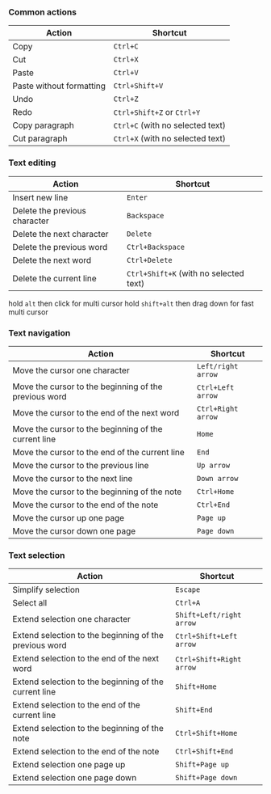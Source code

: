 ### Common actions

|Action|Shortcut|
|---|---|
|Copy|`Ctrl+C`|
|Cut|`Ctrl+X`|
|Paste|`Ctrl+V`|
|Paste without formatting|`Ctrl+Shift+V`|
|Undo|`Ctrl+Z`|
|Redo|`Ctrl+Shift+Z` or `Ctrl+Y`|
|Copy paragraph|`Ctrl+C` (with no selected text)|
|Cut paragraph|`Ctrl+X` (with no selected text)|

### Text editing

|Action|Shortcut|
|---|---|
|Insert new line|`Enter`|
|Delete the previous character|`Backspace`|
|Delete the next character|`Delete`|
|Delete the previous word|`Ctrl+Backspace`|
|Delete the next word|`Ctrl+Delete`|
|Delete the current line|`Ctrl+Shift+K` (with no selected text)|
hold `alt` then click for multi cursor
hold `shift+alt` then drag down for fast multi cursor
### Text navigation

|Action|Shortcut|
|---|---|
|Move the cursor one character|`Left/right arrow`|
|Move the cursor to the beginning of the previous word|`Ctrl+Left arrow`|
|Move the cursor to the end of the next word|`Ctrl+Right arrow`|
|Move the cursor to the beginning of the current line|`Home`|
|Move the cursor to the end of the current line|`End`|
|Move the cursor to the previous line|`Up arrow`|
|Move the cursor to the next line|`Down arrow`|
|Move the cursor to the beginning of the note|`Ctrl+Home`|
|Move the cursor to the end of the note|`Ctrl+End`|
|Move the cursor up one page|`Page up`|
|Move the cursor down one page|`Page down`|

### Text selection

|Action|Shortcut|
|---|---|
|Simplify selection|`Escape`|
|Select all|`Ctrl+A`|
|Extend selection one character|`Shift+Left/right arrow`|
|Extend selection to the beginning of the previous word|`Ctrl+Shift+Left arrow`|
|Extend selection to the end of the next word|`Ctrl+Shift+Right arrow`|
|Extend selection to the beginning of the current line|`Shift+Home`|
|Extend selection to the end of the current line|`Shift+End`|
|Extend selection to the beginning of the note|`Ctrl+Shift+Home`|
|Extend selection to the end of the note|`Ctrl+Shift+End`|
|Extend selection one page up|`Shift+Page up`|
|Extend selection one page down|`Shift+Page down`|